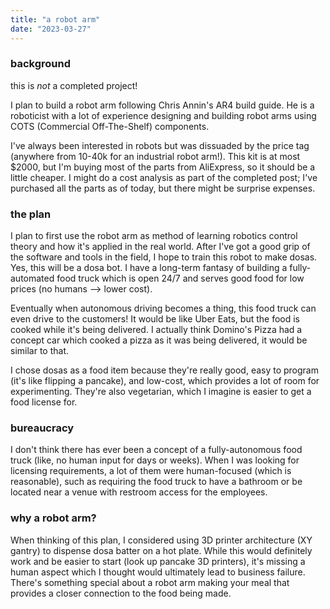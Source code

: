 ```yaml
---
title: "a robot arm"
date: "2023-03-27"
---
```


### background
this is *not* a completed project!

I plan to build a robot arm following Chris Annin's AR4 build guide. He is a roboticist with a lot of experience designing and building robot arms using COTS (Commercial Off-The-Shelf) components.

I've always been interested in robots but was dissuaded by the price tag (anywhere from 10-40k for an industrial robot arm!). This kit is at most $2000, but I'm buying most of the parts from AliExpress, so it should be a little cheaper. I might do a cost analysis as part of the completed post; I've purchased all the parts as of today, but there might be surprise expenses.

### the plan
I plan to first use the robot arm as method of learning robotics control theory and how it's applied in the real world. After I've got a good grip of the software and tools in the field, I hope to train this robot to make dosas. Yes, this will be a dosa bot. I have a long-term fantasy of building a fully-automated food truck which is open 24/7 and serves good food for low prices (no humans --> lower cost).

Eventually when autonomous driving becomes a thing, this food truck can even drive to the customers! It would be like Uber Eats, but the food is cooked while it's being delivered. I actually think Domino's Pizza had a concept car which cooked a pizza as it was being delivered, it would be similar to that.

I chose dosas as a food item because they're really good, easy to program (it's like flipping a pancake), and low-cost, which provides a lot of room for experimenting. They're also vegetarian, which I imagine is easier to get a food license for.

### bureaucracy
I don't think there has ever been a concept of a fully-autonomous food truck (like, no human input for days or weeks). When I was looking for licensing requirements, a lot of them were human-focused (which is reasonable), such as requiring the food truck to have a bathroom or be located near a venue with restroom access for the employees.

### why a robot arm?
When thinking of this plan, I considered using 3D printer architecture (XY gantry) to dispense dosa batter on a hot plate. While this would definitely work and be easier to start (look up pancake 3D printers), it's missing a human aspect which I thought would ultimately lead to business failure. There's something special about a robot arm making your meal that provides a closer connection to the food being made.
